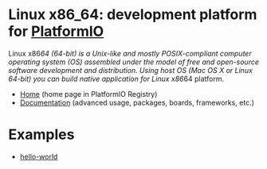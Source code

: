 
# Linux x86_64: development platform for [PlatformIO](https://platformio.org)

Linux x86*64 (64-bit) is a Unix-like and mostly POSIX-compliant computer operating system (OS) assembled under the model of free and open-source software development and distribution. Using host OS (Mac OS X or Linux 64-bit) you can build native application for Linux x86*64 platform.

* [Home](https://platformio.org/platforms/linux*x86*64) (home page in PlatformIO Registry)
* [Documentation](https://docs.platformio.org/page/platforms/linux*x86*64.html) (advanced usage, packages, boards, frameworks, etc.)

# Examples

* [hello-world](https://github.com/platformio/platform-linux*x86*64/tree/master/examples/hello-world)

